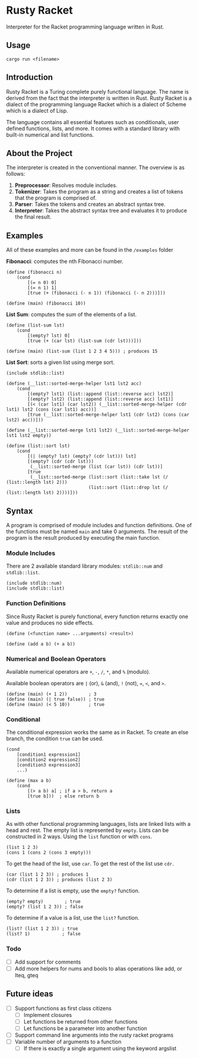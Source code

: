 # Rusty Racket

Interpreter for the Racket programming language written in Rust.

## Usage

```
cargo run <filename>
```

## Introduction

Rusty Racket is a Turing complete purely functional language. The name is derived from the fact that the interpreter is written in Rust. Rusty Racket is a dialect of the programming language Racket which is a dialect of Scheme which is a dialect of Lisp.

The language contains all essential features such as conditionals, user defined functions, lists, and more. It comes with a standard library with built-in numerical and list functions.

## About the Project

The interpreter is created in the conventional manner. The overview is as follows:

1. **Preprocessor**: Resolves module includes.
2. **Tokenizer**: Takes the program as a string and creates a list of tokens that the program is comprised of.
3. **Parser**: Takes the tokens and creates an abstract syntax tree.
4. **Interpreter**: Takes the abstract syntax tree and evaluates it to produce the final result.

## Examples

All of these examples and more can be found in the `/examples` folder

**Fibonacci**: computes the nth Fibonacci number.

```racket
(define (fibonacci n)
    (cond
        [(= n 0) 0]
        [(= n 1) 1]
        [true (+ (fibonacci (- n 1)) (fibonacci (- n 2)))]))

(define (main) (fibonacci 10))
```

**List Sum**: computes the sum of the elements of a list.

```racket
(define (list-sum lst)
    (cond
        [(empty? lst) 0]
        [true (+ (car lst) (list-sum (cdr lst)))]))

(define (main) (list-sum (list 1 2 3 4 5))) ; produces 15
```

**List Sort**: sorts a given list using merge sort.

```racket
(include stdlib::list)

(define (__list::sorted-merge-helper lst1 lst2 acc)
    (cond
        [(empty? lst1) (list::append (list::reverse acc) lst2)]
        [(empty? lst2) (list::append (list::reverse acc) lst1)]
        [(< (car lst1) (car lst2)) (__list::sorted-merge-helper (cdr lst1) lst2 (cons (car lst1) acc))]
        [true (__list::sorted-merge-helper lst1 (cdr lst2) (cons (car lst2) acc))]))

(define (__list::sorted-merge lst1 lst2) (__list::sorted-merge-helper lst1 lst2 empty))

(define (list::sort lst)
    (cond
        [(| (empty? lst) (empty? (cdr lst))) lst]
        [(empty? (cdr (cdr lst)))
         (__list::sorted-merge (list (car lst)) (cdr lst))]
        [true
         (__list::sorted-merge (list::sort (list::take lst (/ (list::length lst) 2)))
                               (list::sort (list::drop lst (/ (list::length lst) 2))))]))
```

## Syntax

A program is comprised of module includes and function definitions. One of the functions must be named `main` and take 0 arguments. The result of the program is the result produced by executing the main function.

### Module Includes

There are 2 available standard library modules: `stdlib::num` and `stdlib::list`.

```racket
(include stdlib::num)
(include stdlib::list)
```

### Function Definitions

Since Rusty Racket is purely functional, every function returns exactly one value and produces no side effects.

```racket
(define (<function name> ...arguments) <result>)

(define (add a b) (+ a b))
```

### Numerical and Boolean Operators

Available numerical operators are `+`, `-`, `/`, `*`, and `%` (modulo).

Available boolean operators are `|` (or), `&` (and), `!` (not), `=`, `<`, and `>`.

```racket
(define (main) (+ 1 2))        ; 3
(define (main) (| true false)) ; true
(define (main) (< 5 10))       ; true
```

### Conditional

The conditional expression works the same as in Racket. To create an else branch, the condition `true` can be used.

```racket
(cond
    [condition1 expression1]
    [condition2 expression2]
    [condition3 expression3]
    ...)

(define (max a b)
    (cond
        [(> a b) a] ; if a > b, return a
        [true b]))  ; else return b
```

### Lists

As with other functional programming languages, lists are linked lists with a head and rest. The empty list is represented by `empty`. Lists can be constructed in 2 ways. Using the `list` function or with `cons`.

```racket
(list 1 2 3)
(cons 1 (cons 2 (cons 3 empty)))
```

To get the head of the list, use `car`. To get the rest of the list use `cdr`.

```racket
(car (list 1 2 3)) ; produces 1
(cdr (list 1 2 3)) ; produces (list 2 3)
```

To determine if a list is empty, use the `empty?` function.

```racket
(empty? empty)        ; true
(empty? (list 1 2 3)) ; false
```

To determine if a value is a list, use the `list?` function.

```racket
(list? (list 1 2 3)) ; true
(list? 1)            ; false
```

### Todo

-   [ ] Add support for comments
-   [ ] Add more helpers for nums and bools to alias operations like add, or lteq, gteq

## Future ideas

-   [ ] Support functions as first class citizens
    -   [ ] Implement closures
    -   [ ] Let functions be returned from other functions
    -   [ ] Let functions be a parameter into another function
-   [ ] Support command line arguments into the rusty racket programs
-   [ ] Variable number of arguments to a function
    -   [ ] If there is exactly a single argument using the keyword argslist
